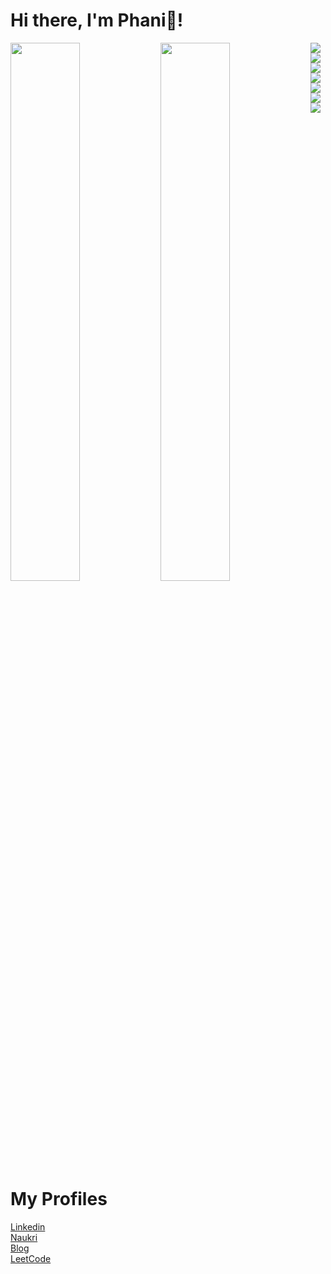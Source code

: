 # Hi there, I'm Phani👋!
<img align='Left' width=" 47%" src="https://github-readme-stats.vercel.app/api?username=Phani-LP&show_icons=true&theme=radical"/>
<img align='Left' width="47%"  src="https://github-readme-stats.vercel.app/api/top-langs/?username=Phani-LP&layout=compact"/>
<img align='Left' src="https://img.shields.io/badge/python-3670A0?style=for-the-badge&logo=python&logoColor=ffdd54"/>
<img align='Left' src="https://img.shields.io/badge/mysql-%2300f.svg?style=for-the-badge&logo=mysql&logoColor=white"/>
<img  src="https://img.shields.io/badge/django-%23092E20.svg?style=for-the-badge&logo=django&logoColor=white"/>
<img align='Left' src="https://img.shields.io/badge/html5-%23E34F26.svg?style=for-the-badge&logo=html5&logoColor=white"/>
<img align='Left' src="https://img.shields.io/badge/css3-%231572B6.svg?style=for-the-badge&logo=css3&logoColor=white"/>
<img src="https://img.shields.io/badge/javascript-%23323330.svg?style=for-the-badge&logo=javascript&logoColor=%23F7DF1E"/>
<img align='Left' src="https://img.shields.io/badge/unity-%23000000.svg?style=for-the-badge&logo=unity&logoColor=white"/>
<br>

# My Profiles
<!-- BLOG-POST-LIST:START -->
[Linkedin](https://https://www.linkedin.com/in/d-naga-phanindra/)<br>
[Naukri](https://www.naukri.com/mnjuser/profile?id=&altresid)<br>
[Blog](https://phani-lp.github.io/site/)<br>
[LeetCode](https://leetcode.com/D_Naga_Phanindra/)<br>
<!-- BLOG-POST-LIST:END -->
